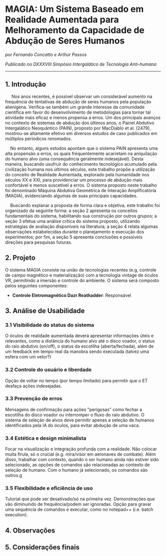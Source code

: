 # MAGIA: Um Sistema Baseado em Realidade Aumentada para Melhoramento da Capacidade de Abdução de Seres Humanos

_por Fernando Concatto e Arthur Passos_

_Publicado no DXXXVIII Simpósio Intergalático de Tecnologia Anti-humana_

---

## 1. Introdução

$\quad$ Nos anos recentes, é possível observar um considerável aumento na frequência de tentativas de abdução de seres humanos pela população alienígena. Verifica-se também um grande interesse da comunidade científica em favor do desenvolvimento de metodologias para tornar tal atividade mais eficaz e menos propensa a erros. Um dos principais avanços no contexto de sistemas de abdução dos últimos anos, o Painel Abdutivo Intergalático Neoquântico (PAIN), proposto por MacDiablo et al. (2479), mostrou-se altamente efetivo em diversos estudos de caso publicados em múltiplos periódicos renomados.

$\quad$No entanto, alguns estudos apontam que o sistema PAIN apresenta uma alta propensão a erros, os quais frequentemente acarretam na aniquilação do humano alvo (uma consequência geralmente indesejável). Desta maneira, buscando usufruir do conhecimento tecnológico acumulado pela civilização humana nos últimos séculos, este trabalho propõe a utilização do conceito de Realidade Aumentada, explorado pela humanidade nos séculos XX e XXI, para providenciar um processo de abdução mais confortável e menos suscetível a erros. O sistema proposto neste trabalho foi denominado Máquina Abdutiva Geométrica de Interação Amplificatória (MAGIA), evidenciando algumas de suas principais capacidades.

$\quad$Buscando explanar a proposta de forma clara e objetiva, este trabalho foi organizado da seguinte forma: a seção 2 apresenta os conceitos fundamentais do sistema, habilitando sua construção por outros grupos; a seção 3 efetua uma análise crítica do sistema proposto, utilizando estratégias de avaliação disponíveis na literatura; a seção 4 relata algumas observações estabelecidas durante o planejamento e execução dos experimentos; por fim, a seção 5 apresenta conclusões e possíveis direções para pesquisas futuras.

## 2. Projeto

O sistema MAGIA consiste na união de tecnologias recentes (e.g, controle de campo magnético e materialização) com a tecnologia vintage de óculos VR, permitindo a imersão e controle do ambiente. O sistema será composto pelos seguintes componentes: 

* **Controle Eletromagnético Dazr Reathadder**: Responsável 

## 3. Análise de Usabilidade

### 3.1 Visibilidade do status do sistema

O óculos de realidade aumentada deverá apresentar informações úteis e relevantes, como a distância do humano alvo até o disco voador, o status do raio abdutivo (on/off), o status da escotilha (aberta/fechada), além de um feedback em tempo real da manobra sendo executada (talvez uma esfera com um vetor?)

### 3.2 Controle do usuário e liberdade

Opção de voltar no tempo (por tempo limitado) para permitir que o ET desfaça ações indesejadas.

### 3.3 Prevenção de erros

Mensagens de confirmação para ações "perigosas" como fechar a escotilha do disco voador ou interromper o fluxo do raio abdutivo. O sistema de seleção de alvos deve permitir apenas a seleção de humanos identificados pela IA do óculos, para evitar abdução de uma vaca.

### 3.4 Estética e design minimalista

Focar na visualização e integração profunda com a realidade. Não colocar muita firula, só o crucial (e.g. mira/visor em aeronaves de combate). Além disso, trabalhar com contexto, quando o ser humano ainda não estiver sido selecionado, as opções de comandos são relacionadas ao contexto de seleção de humano. Com o humano já selecionado, os comandos são outros.g

### 3.5 Flexibilidade e eficiência de uso

Tutorial que pode ser desativado/só na primeira vez. Demonstrações que vão diminuindo de frequência/podem ser ignoradas. Opção para gravar uma sequência de comandos e executar, como no notepad++ (i.e. batch execution).

## 4. Observações

## 5. Considerações finais